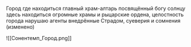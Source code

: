 Город где находиться главный храм-алтарь посвящённый богу солнцу здесь находиться огромные храмы и рыцарские ордена, целостность города нарушаю агенты внедрённые Страдом, суеверия и сомнения (изменено)

![[Сонентемп_Город.png]]